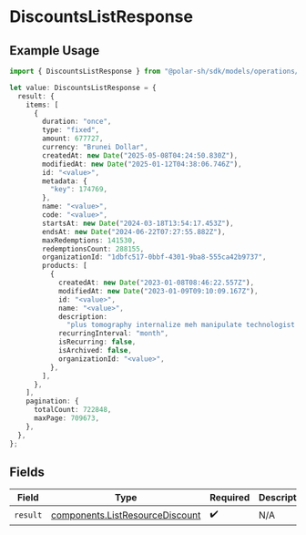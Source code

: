 # DiscountsListResponse

## Example Usage

```typescript
import { DiscountsListResponse } from "@polar-sh/sdk/models/operations/discountslist.js";

let value: DiscountsListResponse = {
  result: {
    items: [
      {
        duration: "once",
        type: "fixed",
        amount: 677727,
        currency: "Brunei Dollar",
        createdAt: new Date("2025-05-08T04:24:50.830Z"),
        modifiedAt: new Date("2025-01-12T04:38:06.746Z"),
        id: "<value>",
        metadata: {
          "key": 174769,
        },
        name: "<value>",
        code: "<value>",
        startsAt: new Date("2024-03-18T13:54:17.453Z"),
        endsAt: new Date("2024-06-22T07:27:55.882Z"),
        maxRedemptions: 141530,
        redemptionsCount: 288155,
        organizationId: "1dbfc517-0bbf-4301-9ba8-555ca42b9737",
        products: [
          {
            createdAt: new Date("2023-01-08T08:46:22.557Z"),
            modifiedAt: new Date("2023-01-09T09:10:09.167Z"),
            id: "<value>",
            name: "<value>",
            description:
              "plus tomography internalize meh manipulate technologist till mash",
            recurringInterval: "month",
            isRecurring: false,
            isArchived: false,
            organizationId: "<value>",
          },
        ],
      },
    ],
    pagination: {
      totalCount: 722848,
      maxPage: 709673,
    },
  },
};
```

## Fields

| Field                                                                              | Type                                                                               | Required                                                                           | Description                                                                        |
| ---------------------------------------------------------------------------------- | ---------------------------------------------------------------------------------- | ---------------------------------------------------------------------------------- | ---------------------------------------------------------------------------------- |
| `result`                                                                           | [components.ListResourceDiscount](../../models/components/listresourcediscount.md) | :heavy_check_mark:                                                                 | N/A                                                                                |